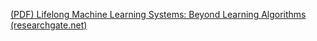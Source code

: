 [(PDF) Lifelong Machine Learning Systems: Beyond Learning Algorithms (researchgate.net)](https://www.researchgate.net/publication/242025320_Lifelong_Machine_Learning_Systems_Beyond_Learning_Algorithms)
